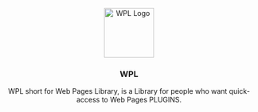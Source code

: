 <p align="center">
  <img src="https://s27.picofile.com/file/8460441568/20230227_142524.png" alt="WPL Logo" width="100" height="100">
</p>
<h3 align="center">WPL</h3>
<p align="center">
WPL short for Web Pages Library, is a Library for people
who want quick-access to Web Pages PLUGINS.
</p>
